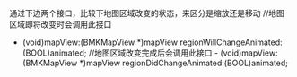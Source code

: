通过下边两个接口，比较下地图区域改变的状态，来区分是缩放还是移动
//地图区域即将改变时会调用此接口
- (void)mapView:(BMKMapView *)mapView regionWillChangeAnimated:(BOOL)animated;
//地图区域改变完成后会调用此接口 - (void)mapView:(BMKMapView *)mapView regionDidChangeAnimated:(BOOL)animated;

